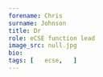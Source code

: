 ```yaml
---
forename: Chris
surname: Johnson
title: Dr
role: eCSE function lead
image_src: null.jpg
bio: 
tags: [   ecse,   ] 
---
```

